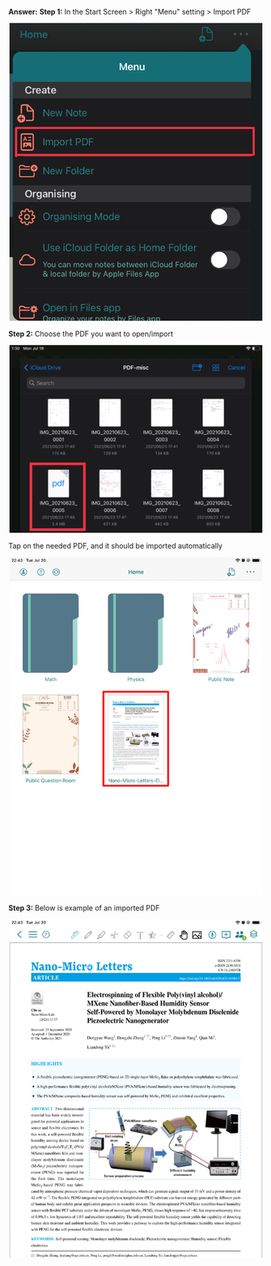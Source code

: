 **Answer:**
**Step 1:** In the Start Screen > Right "Menu" setting > Import PDF  
<p align="center"> <img width="500" src="https://raw.githubusercontent.com/collanotewiki/collanotewiki.github.io/main/images/FAQimage/import-pdf.JPEG" alt="picture import-PDF"> </p>

**Step 2:** Choose the PDF you want to open/import
<p align="center"> <img width="500" src="https://raw.githubusercontent.com/collanotewiki/collanotewiki.github.io/main/images/FAQimage/import-pdf1.JPEG" alt="picture import-PDF1"> </p>  

Tap on the needed PDF, and it should be imported automatically  

<p align="center"> <img width="500" src="https://raw.githubusercontent.com/collanotewiki/collanotewiki.github.io/main/images/FAQimage/import-pdf2.PNG" alt="picture import-PDF2"> </p>  

**Step 3:** Below is example of an imported PDF  
<p align="center"> <img width="500" src="https://raw.githubusercontent.com/collanotewiki/collanotewiki.github.io/main/images/FAQimage/import-pdf3.PNG" alt="picture import-PDF3"> </p>  
